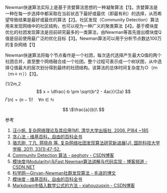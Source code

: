  Newman快速算法实际上是基于贪婪算法思想的一种凝聚算法【1】。贪婪算法是一种在每一步选择中都采取在当前状态下最好或最优（即最有利）的选择，从而希望导致结果是最好或最优的算法【2】。社区发现（Community Detection）算法用来发现网络中的社区结构，也可以视为一种广义的聚类算法【4】。基于模块度优化的社团发现算法是目前研究最多的一类算法，由Newman等首先提出模块度Q 值是目前使用最广泛的优化目标【3】。Newman算法可以用于分析节点数达100万的复杂网络【1】
 
Newman快速算法将每个节点看作是一个社团，每次迭代选择产生最大Q值的两个社团合并，直至整个网络融合成一个社团。整个过程可表示成一个树状图，从中选择Ｑ值最大的层次划分得到最终的社团结构。该算法的总体时间复杂度为Ｏ（ｍ（ｍ＋ｎ））【3】。

\{1/2m,2
$$ x = \dfrac{-b \pm \sqrt{b^2 - 4ac}}{2a} $$
$\Gamma(n) = (n-1)!\quad\forall n\in\mathbb N$

$$ \$\frac{a}{b}\ $$

参考
1. [汪小帆. 复杂网络理论及其应用[M]. 清华大学出版社, 2006. P184 ~185](books.google.com.hk/books?id=IMzxW0XiuDQC&pg=PA185&lpg=PA185&dq=Newman%E5%BF%AB%E9%80%9F%E7%AE%97%E6%B3%95&source=bl&ots=fvl3jgHdIz&sig=hGR-_8bH0ZklUkWWbtLra8geFDY&hl=zh-CN&sa=X&ved=0ahUKEwizjebkvYLVAhVGUZQKHWneCUUQ6AEILDAB#v=onepage&q=Newman%E5%BF%AB%E9%80%9F%E7%AE%97%E6%B3%95&f=false)
2. [贪心法 - 维基百科，自由的百科全书](zh.wikipedia.org/wiki/%E8%B4%AA%E5%BF%83%E6%B3%95)
3. [骆志刚, 丁凡, 蒋晓舟,等. 复杂网络社团发现算法研究新进展[J]. 国防科技大学学报, 2011, 33(1):47-52.
](journal.nudt.edu.cn/publish_article/2011/1/201101011.pdf)
4. [Community Detection 算法 - peghoty - CSDN博客 ](blog.csdn.net/itplus/article/details/9286905)
5. [模块度(Modularity)与Fast Newman算法讲解与代码实现 - 博客频道 - CSDN.NET ](blog.csdn.net/marywbrown/article/details/62059231)
6. [科学网—Girvan-Newman社群发现算法 - 毛进的博文 ](blog.sciencenet.cn/blog-563898-750516.html)
7. [模块度 - 维基百科，自由的百科全书 ](https://zh.wikipedia.org/wiki/%E6%A8%A1%E5%9D%97%E5%BA%A6)
8. [Markdown中插入数学公式的方法 - xiahouzuoxin - CSDN博客](http://blog.csdn.net/xiahouzuoxin/article/details/26478179) 
